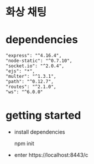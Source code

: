 # 화상 채팅

# dependencies
    "express": "^4.16.4",
    "node-static": "^0.7.10",
    "socket.io": "^2.0.4",
    "ejs": "*",
    "multer": "^1.3.1",
    "path": "^0.12.7",
    "routes": "^2.1.0",
    "ws": "^6.0.0"
# getting started
- install dependencies

    npm init
  
- enter https://localhost:8443/c
